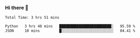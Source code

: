 ### Hi there 👋

<!--
**MacFF/MacFF** is a ✨ _special_ ✨ repository because its `README.md` (this file) appears on your GitHub profile.

Here are some ideas to get you started:

- 🔭 I’m currently working on ...
- 🌱 I’m currently learning ...
- 👯 I’m looking to collaborate on ...
- 🤔 I’m looking for help with ...
- 💬 Ask me about ...
- 📫 How to reach me: ...
- 😄 Pronouns: ...
- ⚡ Fun fact: ...
-->

<!--START_SECTION:waka-->

```txt
Total Time: 3 hrs 51 mins

Python   3 hrs 40 mins   ████████████████████████░   95.59 %
JSON     10 mins         █░░░░░░░░░░░░░░░░░░░░░░░░   04.41 %
```

<!--END_SECTION:waka-->
